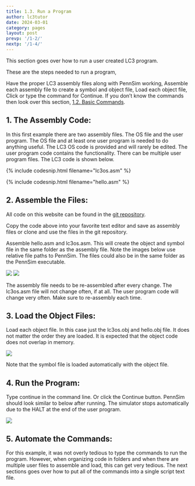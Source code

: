 ```yaml
---
title: 1.3. Run a Program
author: lc3tutor
date: 2024-03-01
category: pages
layout: post
prevp: '/1-2/'
nextp: '/1-4/'
---
```


This section goes over how to run a user created LC3 program.

These are the steps needed to run a program,

Have the proper LC3 assembly files along with PennSim working,
Assemble each assembly file to create a symbol and object file,
Load each object file,
Click or type the command for Continue.
If you don’t know the commands then look over this section, [1.2. Basic Commands](/1-2/).

## 1. The Assembly Code:

In this first example there are two assembly files. The OS file and the user program. The OS file and at least one user program is needed to do anything useful. The LC3 OS code is provided and will rarely be edited. The user program code contains the functionality. There can be multiple user program files. The LC3 code is shown below.

{% include codesnip.html filename="lc3os.asm" %}

{% include codesnip.html filename="hello.asm" %}

## 2. Assemble the Files:

All code on this website can be found in the [git repository](https://github.com/lc3tutor/lc3code).

Copy the code above into your favorite text editor and save as assembly files or clone and use the files in the git repository.

Assemble hello.asm and lc3os.asm. This will create the object and symbol file in the same folder as the assembly file. Note the images below use relative file paths to PennSim. The files could also be in the same folder as the PennSim executable.

<img src="{{ site.imageurl }}1/1-3-1.png" class="center_img">
<img src="{{ site.imageurl }}1/1-3-2.png" class="center_img">

The assembly file needs to be re-assembled after every change. The lc3os.asm file will not change often, if at all. The user program code will change very often. Make sure to re-assembly each time.

## 3. Load the Object Files:

Load each object file. In this case just the lc3os.obj and hello.obj file. It does not matter the order they are loaded. It is expected that the object code does not overlap in memory.

<img src="{{ site.imageurl }}1/1-3-3.png" class="center_img">

Note that the symbol file is loaded automatically with the object file.

## 4. Run the Program:

Type continue in the command line. Or click the Continue button. PennSim should look similar to below after running. The simulator stops automatically due to the HALT at the end of the user program.

<img src="{{ site.imageurl }}1/1-3-4.png" class="center_img">

## 5. Automate the Commands:

For this example, it was not overly tedious to type the commands to run the program. However, when organizing code in folders and when there are multiple user files to assemble and load, this can get very tedious. The next sections goes over how to put all of the commands into a single script text file.